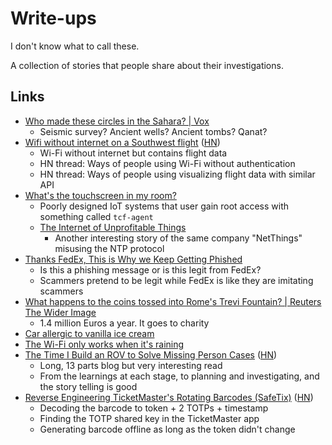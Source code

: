 # Write-ups

I don't know what to call these.

A collection of stories that people share about their investigations.

## Links

- [Who made these circles in the Sahara? | Vox](https://youtu.be/twAP3buj9Og)
  - Seismic survey? Ancient wells? Ancient tombs? Qanat?
- [Wifi without internet on a Southwest flight](https://jamesbvaughan.com/southwest-wifi/)
  ([HN](https://news.ycombinator.com/item?id=37691232))
  - Wi-Fi without internet but contains flight data
  - HN thread: Ways of people using Wi-Fi without authentication
  - HN thread: Ways of people using visualizing flight data with similar API
- [What's the touchscreen in my room?](https://laplab.me/posts/whats-that-touchscreen-in-my-room/)
  - Poorly designed IoT systems that user gain root access with something called
    `tcf-agent`
  - [The Internet of Unprofitable Things](https://strugglers.net/~andy/blog/2018/12/24/the-internet-of-unprofitable-things/)
    - Another interesting story of the same company "NetThings" misusing the NTP
      protocol
- [Thanks FedEx, This is Why we Keep Getting Phished](https://www.troyhunt.com/thanks-fedex-this-is-why-we-keep-getting-phished/)
  - Is this a phishing message or is this legit from FedEx?
  - Scammers pretend to be legit while FedEx is like they are imitating scammers
- [What happens to the coins tossed into Rome's Trevi Fountain? | Reuters The Wider Image](https://www.reuters.com/investigates/special-report/italy-fountain-coins/)
  - 1.4 million Euros a year. It goes to charity
- [Car allergic to vanilla ice cream](https://www.cs.cmu.edu/~wkw/humour/carproblems.txt)
- [The Wi-Fi only works when it's raining](https://predr.ag/blog/wifi-only-works-when-its-raining/)
- [The Time I Build an ROV to Solve Missing Person Cases](https://suanto.com/2024/06/06/the-time-I-built-an-ROV-01/)
  ([HN](https://news.ycombinator.com/item?id=40623864))
  - Long, 13 parts blog but very interesting read
  - From the learnings at each stage, to planning and investigating, and the
    story telling is good
- [Reverse Engineering TicketMaster's Rotating Barcodes (SafeTix)](https://conduition.io/coding/ticketmaster/)
  ([HN](https://news.ycombinator.com/item?id=40906148))
  - Decoding the barcode to token + 2 TOTPs + timestamp
  - Finding the TOTP shared key in the TicketMaster app
  - Generating barcode offline as long as the token didn't change

